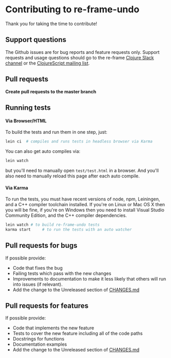 # Contributing to re-frame-undo

Thank you for taking the time to contribute!

## Support questions

The Github issues are for bug reports and feature requests only. Support requests and usage
questions should go to the re-frame [Clojure Slack channel](http://clojurians.net) or
the [ClojureScript mailing list](https://groups.google.com/forum/#!forum/clojurescript).


## Pull requests

**Create pull requests to the master branch**

## Running tests

#### Via Browser/HTML

To build the tests and run them in one step, just:
```sh
lein ci  # compiles and runs tests in headless browser via Karma
```

You can also get auto compiles via:
```sh
lein watch
```
but you'll need to manually open `test/test.html` in a browser. And you'll also need to
manually reload this page after each auto compile.

#### Via Karma

To run the tests, you must have recent versions of node, npm, Leiningen, and a C++ compiler toolchain installed.
If you're on Linux or Mac OS X then you will be fine, if you're on Windows then you need to install
Visual Studio Community Edition, and the C++ compiler dependencies.

```sh
lein watch # to build re-frame-undo tests
karma start     # to run the tests with an auto watcher
```

## Pull requests for bugs

If possible provide:

* Code that fixes the bug
* Failing tests which pass with the new changes
* Improvements to documentation to make it less likely that others will run into issues (if relevant).
* Add the change to the Unreleased section of [CHANGES.md](CHANGES.md)

## Pull requests for features

If possible provide:

* Code that implements the new feature
* Tests to cover the new feature including all of the code paths
* Docstrings for functions
* Documentation examples
* Add the change to the Unreleased section of [CHANGES.md](CHANGES.md)
